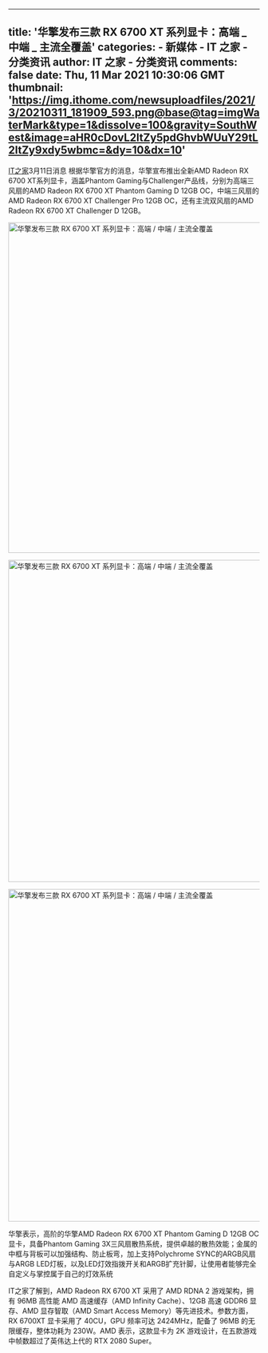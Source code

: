 
---
title: '华擎发布三款 RX 6700 XT 系列显卡：高端 _ 中端 _ 主流全覆盖'
categories: 
    - 新媒体
    - IT 之家 - 分类资讯
author: IT 之家 - 分类资讯
comments: false
date: Thu, 11 Mar 2021 10:30:06 GMT
thumbnail: 'https://img.ithome.com/newsuploadfiles/2021/3/20210311_181909_593.png@base@tag=imgWaterMark&type=1&dissolve=100&gravity=SouthWest&image=aHR0cDovL2ltZy5pdGhvbWUuY29tL2ltZy9xdy5wbmc=&dy=10&dx=10'
---

<div>   
<p><a class="s_tag" href="https://www.ithome.com/" target="_blank">IT之家</a>3月11日消息 根据华擎官方的消息，华擎宣布推出全新AMD Radeon RX 6700 XT系列显卡，涵盖Phantom Gaming与Challenger产品线，分别为高端三风扇的AMD Radeon RX 6700 XT Phantom Gaming D 12GB OC，中端三风扇的AMD Radeon RX 6700 XT Challenger Pro 12GB OC，还有主流双风扇的AMD Radeon RX 6700 XT Challenger D 12GB。</p><p><img src="https://img.ithome.com/newsuploadfiles/2021/3/20210311_181909_593.png@base@tag=imgWaterMark&type=1&dissolve=100&gravity=SouthWest&image=aHR0cDovL2ltZy5pdGhvbWUuY29tL2ltZy9xdy5wbmc=&dy=10&dx=10" w="1124" h="906" title="华擎发布三款 RX 6700 XT 系列显卡：高端 / 中端 / 主流全覆盖" width="1124" height="661" referrerpolicy="no-referrer"></p><p><img src="https://img.ithome.com/newsuploadfiles/2021/3/20210311_181916_952.png@base@tag=imgWaterMark&type=1&dissolve=100&gravity=SouthWest&image=aHR0cDovL2ltZy5pdGhvbWUuY29tL2ltZy9xdy5wbmc=&dy=10&dx=10" w="1120" h="880" title="华擎发布三款 RX 6700 XT 系列显卡：高端 / 中端 / 主流全覆盖" width="1120" height="644" referrerpolicy="no-referrer"></p><p><img src="https://img.ithome.com/newsuploadfiles/2021/3/20210311_181924_468.png@base@tag=imgWaterMark&type=1&dissolve=100&gravity=SouthWest&image=aHR0cDovL2ltZy5pdGhvbWUuY29tL2ltZy9xdy5wbmc=&dy=10&dx=10" w="1140" h="924" title="华擎发布三款 RX 6700 XT 系列显卡：高端 / 中端 / 主流全覆盖" width="1140" height="665" referrerpolicy="no-referrer"></p><p>华擎表示，高阶的华擎AMD Radeon RX 6700 XT Phantom Gaming D 12GB OC显卡，具备Phantom Gaming 3X三风扇散热系统，提供卓越的散热效能；金属的中框与背板可以加强结构、防止板弯，加上支持Polychrome SYNC的ARGB风扇与ARGB LED灯板，以及LED灯效指拨开关和ARGB扩充针脚，让使用者能够完全自定义与掌控属于自己的灯效系统</p><p>IT之家了解到，AMD Radeon RX 6700 XT 采用了 AMD RDNA 2 游戏架构，拥有 96MB 高性能 AMD 高速缓存（AMD Infinity Cache）、12GB 高速 GDDR6 显存、AMD 显存智取（AMD Smart Access Memory）等先进技术。参数方面，R<span class="accentTextColor">X 6700XT 显卡采用了 40CU，GPU 频率可达 2424MHz，配备了 96MB 的无限缓存，整体功耗为 230W</span>。AMD 表示，这款显卡为 2K 游戏设计，在五款游戏中帧数超过了英伟达上代的 RTX 2080 Super。</p>
          
</div>
            